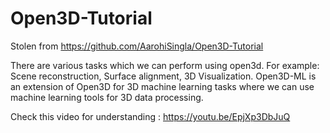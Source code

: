 # Open3D-Tutorial

Stolen from https://github.com/AarohiSingla/Open3D-Tutorial

 There are various tasks which we can perform using open3d. For example: Scene reconstruction, Surface alignment, 3D Visualization. Open3D-ML is an extension of Open3D for 3D machine learning tasks where we can use machine learning tools for 3D data processing. 


Check this video for understanding :  https://youtu.be/EpjXp3DbJuQ
